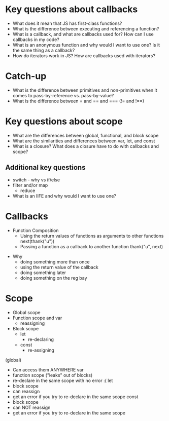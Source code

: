 # Key questions about callbacks
* What does it mean that JS has first-class functions?
* What is the difference between executing and referencing a function?
* What is a callback, and what are callbacks used for? How can I use callbacks in my code?
* What is an anonymous function and why would I want to use one? Is it the same thing as a callback?
* How do iterators work in JS? How are callbacks used with iterators?

# Catch-up
* What is the difference between primitives and non-primitives when it comes to pass-by-reference vs. pass-by-value?
* What is the difference between = and == and === (!= and !==)

# Key questions about scope
* What are the differences between global, functional, and block scope
* What are the similarities and differences between var, let, and const
* What is a closure? What does a closure have to do with callbacks and scope? 

## Additional key questions
* switch - why vs if/else
* filter and/or map
  * reduce
* What is an IIFE and why would I want to use one?








# Callbacks
* Function Composition
  * Using the return values of functions as arguments to other functions
    next(thank("u"))
  * Passing a function as a callback to another function
    thank("u", next)
- Why
  * doing something more than once
  * using the return value of the callback
  * doing something later
  * doing something on the reg bay





# Scope
* Global scope
* Function scope and var
  * reassigning
* Block scope
  * let
    * re-declaring
  * const
    * re-assigning





 (global)
* Can access them ANYWHERE
var
* function scope ("leaks" out of blocks)
* re-declare in the same scope with no error :(
let
* block scope
* can reassign
* get an error if you try to re-declare in the same scope
const
* block scope
* can NOT reassign
* get an error if you try to re-declare in the same scope
